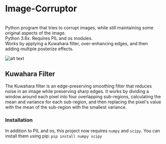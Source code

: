 # Image-Corruptor

<br>Python program that tries to corrupt images, while still maintaining some original aspects of the image.</br>
Python 3.6x. Requires PIL and os modules.
<br>Works by applying a Kuwahara filter, over-enhancing edges, and then adding multiple posterize effects.</br>

![alt text](https://gcdn.pbrd.co/images/AR7mlvMAbM0Z.jpg?o=1)

## Kuwahara Filter
The Kuwahara filter is an edge-preserving smoothing filter that reduces noise in an image while preserving sharp edges. It works by dividing a window around each pixel into four overlapping sub-regions, calculating the mean and variance for each sub-region, and then replacing the pixel's value with the mean of the sub-region with the smallest variance.

### Installation
In addition to PIL and os, this project now requires `numpy` and `scipy`.
You can install them using pip:
`pip install numpy scipy`


